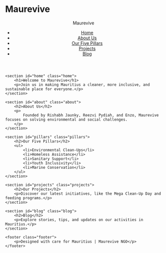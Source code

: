# Maurevive
<!DOCTYPE html>
<html lang="en">
<head>
    <meta charset="UTF-8">
    <meta name="viewport" content="width=device-width, initial-scale=1.0">
    <title>Maurevive - NGO for a Better Mauritius</title>
    <link rel="stylesheet" href="styles.css">
</head>
<body>
    <header class="header">
        <div class="logo">Maurevive</div>
        <nav>
            <ul class="nav-links">
                <li><a href="#home">Home</a></li>
                <li><a href="#about">About Us</a></li>
                <li><a href="#pillars">Our Five Pillars</a></li>
                <li><a href="#projects">Projects</a></li>
                <li><a href="#blog">Blog</a></li>
            </ul>
        </nav>
    </header>

    <section id="home" class="home">
        <h1>Welcome to Maurevive</h1>
        <p>Join us in making Mauritius a cleaner, more inclusive, and sustainable place for everyone.</p>
    </section>

    <section id="about" class="about">
        <h2>About Us</h2>
        <p>
            Founded by Rishabh Jaunky, Reezvi Pydiah, and Enzo, Maurevive focuses on solving environmental and social challenges.
        </p>
    </section>

    <section id="pillars" class="pillars">
        <h2>Our Five Pillars</h2>
        <ul>
            <li>Environmental Clean-Ups</li>
            <li>Homeless Assistance</li>
            <li>Sanitary Support</li>
            <li>Youth Inclusivity</li>
            <li>Marine Conservation</li>
        </ul>
    </section>

    <section id="projects" class="projects">
        <h2>Our Projects</h2>
        <p>Discover our latest initiatives, like the Mega Clean-Up Day and feeding programs.</p>
    </section>

    <section id="blog" class="blog">
        <h2>Blog</h2>
        <p>Explore stories, tips, and updates on our activities in Mauritius.</p>
    </section>

    <footer class="footer">
        <p>Designed with care for Mauritius | Maurevive NGO</p>
    </footer>
</body>
</html>
